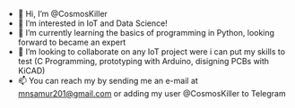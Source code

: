 - 👋 Hi, I’m @CosmosKiller
- 👀 I’m interested in IoT and Data Science!
- 🌱 I’m currently learning the basics of programming in Python, looking forward to became an expert 
- 💞️ I’m looking to collaborate on any IoT project were i can put my skills to test (C Programming, prototyping with Arduino, disigning PCBs with KiCAD) 
- 📫 You can reach my by sending me an e-mail at mnsamur201@gmail.com or adding my user @CosmosKiller to Telegram 

<!---
CosmosKiller/CosmosKiller is a ✨ special ✨ repository because its `README.md` (this file) appears on your GitHub profile.
You can click the Preview link to take a look at your changes.
--->
